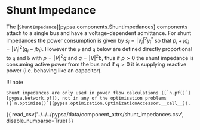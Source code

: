 <!--
SPDX-FileCopyrightText: PyPSA Contributors

SPDX-License-Identifier: CC-BY-4.0
-->

# Shunt Impedance

The [`ShuntImpedance`][pypsa.components.ShuntImpedances] components attach to a single bus and have a
voltage-dependent admittance. For shunt impedances the power consumption is
given by $s_i = |V_i|^2 y_i^*$ so that $p_i + j q_i = |V_i|^2 (g_i -jb_i)$.
However the `p` and `q` below are defined directly proportional to `g` and `b`
with $p = |V|^2g$ and $q = |V|^2b$, thus if $p>0$ the shunt impedance is
consuming active power from the bus and if $q>0$ it is supplying reactive power
(i.e. behaving like an capacitor).

!!! note

    Shunt impedances are only used in power flow calculations ([`n.pf()`][pypsa.Network.pf]), not in any of the optimisation problems ([`n.optimize()`][pypsa.optimization.OptimizationAccessor.__call__]).

{{ read_csv('../../../pypsa/data/component_attrs/shunt_impedances.csv', disable_numparse=True) }} 